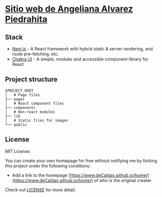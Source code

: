 # [Sitio web de Angeliana Alvarez Piedrahita](https://www.deCaldas.github.io/angeliana-alvarez/)

## Stack

- [Next.js](https://nextjs.org/) - A React framework with hybrid static & server rendering, and route pre-fetching, etc.
- [Chakra UI](https://chakra-ui.com/) - A simple, modular and accessible component library for React

## Project structure

```
$PROJECT_ROOT
│   # Page files
├── pages
│   # React component files
├── components
│   # Non-react modules
├── lib
│   # Static files for images
└── public
```

## License

MIT License.

You can create your own homepage for free without notifying me by forking this project under the following conditions:

- Add a link to the homepage [https://www.deCaldas.github.io/home/](https://www.deCaldas.github.io/home/) of who is the original creater.


Check out [LICENSE](./LICENSE) for more detail.
